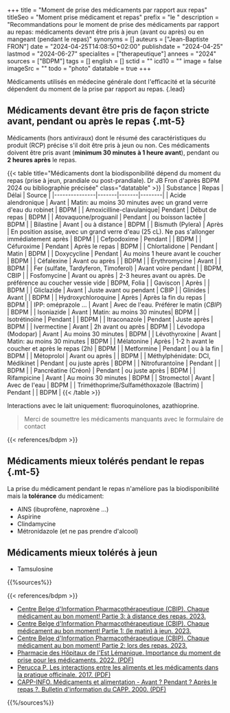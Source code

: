+++
title = "Moment de prise des médicaments par rapport aux repas"
titleSeo = "Moment prise médicament et repas"
prefix = "le "
description = "Recommandations pour le moment de prise des médicaments par rapport au repas: médicaments devant être pris à jeun (avant ou après) ou en mangeant (pendant le repas)"
synonyms = []
auteurs = ["Jean-Baptiste FRON"]
date = "2024-04-25T14:08:50+02:00"
publishdate = "2024-04-25"
lastmod = "2024-06-27"
specialites = ["therapeutique"]
annees = "2024"
sources = ["BDPM"]
tags = []
english = []
sctid = ""
icd10 = ""
image = false
imageSrc = ""
todo = "photo"
datatable = true
+++

Médicaments utilisés en médecine générale dont l'efficacité et la sécurité dépendent du moment de la prise par rapport au repas.
{.lead}

## Médicaments devant être pris de façon stricte avant, pendant ou après le repas {.mt-5}

Médicaments (hors antiviraux) dont le résumé des caractéristiques du produit (RCP) précise s'il doit être pris à jeun ou non. Ces médicaments doivent être pris avant (**minimum 30 minutes à 1 heure avant**), pendant ou **2 heures après** le repas.

{{< table title="Médicaments dont la biodisponibilité dépend du moment du repas (prise à jeun, prandiale ou post-prandiale). Dr JB Fron d'après BDPM 2024 ou bibliographie précisée" class="datatable" >}}
| Substance     | Repas | Délai | Source |
|---------------|-------|-------|--------|
| Acide alendronique | Avant | Matin: au moins 30 minutes avec un grand verre d'eau du robinet | BDPM |
| Amoxicilline-clavulanique| Pendant | Début de repas | BDPM |
| Atovaquone/proguanil | Pendant | ou boisson lactée | BDPM |
| Bilastine | Avant | ou à distance | BDPM |
| Bismuth (Pylera) | Après | En position assise, avec un grand verre d'eau (25 cL). Ne pas s'allonger immédiatement après | BDPM |
| Cefpodoxime | Pendant | | BDPM |
| Céfuroxime | Pendant | Après le repas | BDPM |
| Chlortalidone | Pendant | Matin | BDPM |
| Doxycycline | Pendant | Au moins 1 heure avant le coucher | BDPM |
| Céfalexine | Avant ou après | | BDPM |
| Érythromycine | Avant | | BDPM |
| Fer (sulfate, Tardyferon, Timoferol) | Avant voire pendant | | BDPM, CBIP |
| Fosfomycine | Avant ou après | 2-3 heures avant ou après. De préférence au coucher vessie vide | BDPM, Folia |
| Gaviscon | Après | | BDPM |
| Gliclazide | Avant | Juste avant ou pendant | CBIP |
| Glinides | Avant | | BDPM |
| Hydroxychloroquine | Après | Après la fin du repas | BDPM |
| IPP: oméprazole ... | Avant | Avec de l'eau. Préférer le matin (*CBIP*) | BDPM |
| Isoniazide | Avant | Matin: au moins 30 minutes| BDPM |
| Isotrétinoïne | Pendant | | BDPM |
| Itraconazole | Pendant | Juste après | BDPM |
| Ivermectine | Avant | 2h avant ou après | BDPM |
| Lévodopa (Modopar) | Avant | Au moins 30 minutes | BDPM |
| Lévothyroxine | Avant | Matin: au moins 30 minutes | BDPM |
| Mélatonine | Après | 1-2 h avant le coucher et après le repas (2h) | BDPM |
| Metformine | Pendant | ou à la fin | BDPM |
| Métoprolol | Avant ou après | | BDPM |
| Méthylphénidate: DCI, Médikinet | Pendant | ou juste après | BDPM |
| Nitrofurantoïne | Pendant | | BDPM |
| Pancréatine (Créon) | Pendant | ou juste après | BDPM |
| Rifampicine | Avant | Au moins 30 minutes | BDPM |
| Stromectol | Avant | Avec de l'eau | BDPM |
| Triméthoprime/Sulfaméthoxazole (Bactrim) | Pendant | | BDPM |
{{< /table >}}

Interactions avec le lait uniquement: fluoroquinolones, azathioprine.

> Merci de soumettre les médicaments manquants avec le formulaire de contact

{{< references/bdpm >}}

## Médicaments mieux tolérés pendant le repas {.mt-5}

La prise du médicament pendant le repas n'améliore pas la biodisponibilité mais la **tolérance** du médicament:

- AINS (ibuprofène, naproxène ...)
- Aspirine
- Clindamycine
- Métronidazole (et ne pas prendre d'alcool)

## Médicaments mieux tolérés à jeun

- Tamsulosine

{{%sources%}}

{{< references/bdpm >}}

- [Centre Belge d'Information Pharmacothérapeutique (CBIP). Chaque médicament au bon moment! Partie 3: à distance des repas. 2023.](https://www.cbip.be/fr/articles/4338?folia=4336)
- [Centre Belge d'Information Pharmacothérapeutique (CBIP). Chaque médicament au bon moment! Partie 1: (le matin) à jeun. 2023.](https://www.cbip.be/fr/articles/4216?folia=4215)
- [Centre Belge d'Information Pharmacothérapeutique (CBIP). Chaque médicament au bon moment! Partie 2: lors des repas. 2023.](https://www.cbip.be/fr/articles/4306?folia=4305)
- [Pharmacie des Hôpitaux de l'Est Lémanique. Importance du moment de prise pour les médicaments. 2022. (PDF)](https://www.phel.ch/upload/docs/application/pdf/2018-04/importance_du_moment_de_prise_pour_les_medicaments.pdf)
- [Perucca P. Les interactions entre les aliments et les médicaments dans la pratique officinale. 2017. (PDF)](https://dumas.ccsd.cnrs.fr/dumas-01613518/document)
- [CAPP-INFO. Médicaments et alimentation - Avant ? Pendant ? Après le repas ?. Bulletin d'information du CAPP. 2000. (PDF)](https://pharmacie.hug.ch/infomedic/cappinfo/cappinfo15.pdf)

{{%/sources%}}
